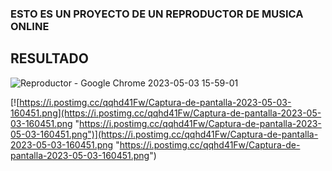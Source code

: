 ### ESTO ES UN PROYECTO DE UN REPRODUCTOR DE MUSICA ONLINE

## RESULTADO

![Reproductor - Google Chrome 2023-05-03 15-59-01](https://user-images.githubusercontent.com/116690272/235974475-6ca7ddce-6548-4a28-a57c-46c2f5ba3351.gif)

[![https://i.postimg.cc/qqhd41Fw/Captura-de-pantalla-2023-05-03-160451.png](https://i.postimg.cc/qqhd41Fw/Captura-de-pantalla-2023-05-03-160451.png "https://i.postimg.cc/qqhd41Fw/Captura-de-pantalla-2023-05-03-160451.png")](https://i.postimg.cc/qqhd41Fw/Captura-de-pantalla-2023-05-03-160451.png "https://i.postimg.cc/qqhd41Fw/Captura-de-pantalla-2023-05-03-160451.png")